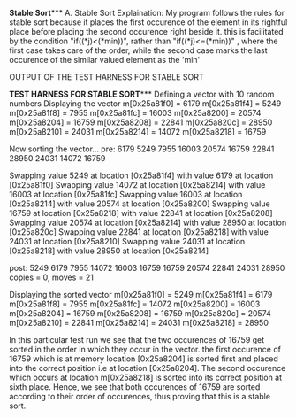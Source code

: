 ************Stable Sort***************
A.
Stable Sort Explaination: My program follows the rules for stable sort because
it places the first occurence of the element in its rightful place before placing
the second occurence right beside it. this is facilitated by the condition 
"if((*j)<(*min))", rather than "if((*j)<=(*min))" , where the first case takes care 
of the order, while the second case marks the last occurence of the similar
valued element as the 'min'



OUTPUT OF THE TEST HARNESS FOR STABLE SORT


**********TEST HARNESS FOR STABLE SORT*************
Defining a vector with 10 random numbers
Displaying the vector
m[0x25a81f0] = 6179
m[0x25a81f4] = 5249
m[0x25a81f8] = 7955
m[0x25a81fc] = 16003
m[0x25a8200] = 20574
m[0x25a8204] = 16759
m[0x25a8208] = 22841
m[0x25a820c] = 28950
m[0x25a8210] = 24031
m[0x25a8214] = 14072
m[0x25a8218] = 16759

Now sorting the vector...
pre:    6179 5249 7955 16003 20574 16759 22841 28950 24031 14072 16759 

Swapping value 5249 at location [0x25a81f4] with value 6179 at location [0x25a81f0] 
Swapping value 14072 at location [0x25a8214] with value 16003 at location [0x25a81fc] 
Swapping value 16003 at location [0x25a8214] with value 20574 at location [0x25a8200] 
Swapping value 16759 at location [0x25a8218] with value 22841 at location [0x25a8208] 
Swapping value 20574 at location [0x25a8214] with value 28950 at location [0x25a820c] 
Swapping value 22841 at location [0x25a8218] with value 24031 at location [0x25a8210] 
Swapping value 24031 at location [0x25a8218] with value 28950 at location [0x25a8214] 


post:   5249 6179 7955 14072 16003 16759 16759 20574 22841 24031 28950 
copies = 0, moves = 21

Displaying the sorted vector
m[0x25a81f0] = 5249
m[0x25a81f4] = 6179
m[0x25a81f8] = 7955
m[0x25a81fc] = 14072
m[0x25a8200] = 16003
m[0x25a8204] = 16759
m[0x25a8208] = 16759
m[0x25a820c] = 20574
m[0x25a8210] = 22841
m[0x25a8214] = 24031
m[0x25a8218] = 28950


In this particular test run we see that the two occurences of 16759 get sorted in 
the order in which they occur in the vector. the first occurence of 16759 which is
at memory location [0x25a8204] is sorted first and placed into the correct 
position i.e at location [0x25a8204]. The second occurence which occurs at 
location  m[0x25a8218] is  sorted into its correct position at sixth place. 
Hence, we see that both occurences of 16759 are sorted according to their order
of occurences, thus proving that this is a stable sort.



